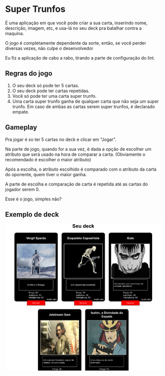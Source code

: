 # Super Trunfos
É uma aplicação em que você pode criar a sua carta, inserindo nome, descrição, imagem, etc, e usa-lá no seu deck pra batalhar contra a maquina.

O jogo é completamente dependente da sorte, então, se você perder diversas vezes, não culpe o desenvolvedor

Eu fiz a aplicação de cabo a rabo, tirando a parte de configuração do lint.

## Regras do jogo
1. O seu deck só pode ter 5 cartas.
2. O seu deck pode ter cartas repetidas.
3. Você só pode ter uma carta super trunfo.
4. Uma carta super trunfo ganha de qualquer carta que não seja um super trunfo. Em caso de ambas as cartas serem super trunfos, é declarado empate.

## Gameplay
Pra jogar é so ter 5 cartas no deck e clicar em "Jogar".

Na parte de jogo, quando for a sua vez, é dada a opção de escolher um atributo que será usado na hora de comparar a carta. (Obviamente o recomendado é escolher o maior atributo)

Após a escolha, o atributo escolhido é comparado com o atributo da carta do oponente, quem tiver o maior ganha.

A parte de escolha e comparação de carta é repetida até as cartas do jogador serem 0.

Esse é o jogo, simples não?

## Exemplo de deck

![Meu deck muito incrivel](image/meu-deck-brabo.png)
